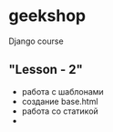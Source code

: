 # geekshop
Django course
## "Lesson - 2"
- работа с шаблонами
- создание base.html
- работа со статикой
- 
